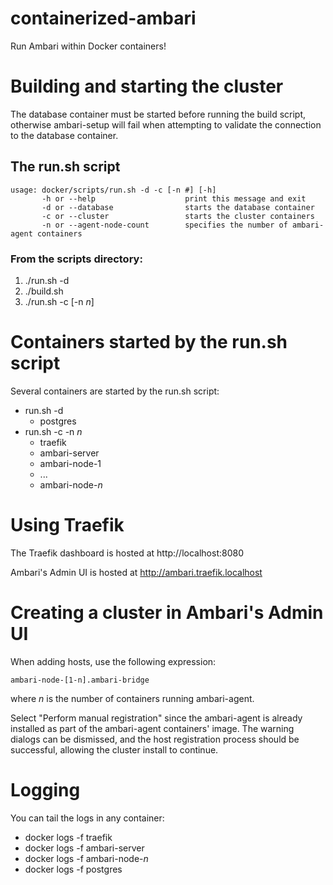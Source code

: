 # containerized-ambari
Run Ambari within Docker containers!

# Building and starting the cluster
The database container must be started before running the build script, otherwise ambari-setup will fail when attempting to validate the connection to the database container.

## The run.sh script
    usage: docker/scripts/run.sh -d -c [-n #] [-h]
           -h or --help                    print this message and exit
           -d or --database                starts the database container
           -c or --cluster                 starts the cluster containers
           -n or --agent-node-count        specifies the number of ambari-agent containers

### From the scripts directory:
1. ./run.sh -d
1. ./build.sh
1. ./run.sh -c [-n *n*]

# Containers started by the run.sh script
Several containers are started by the run.sh script:

- run.sh -d
  - postgres
- run.sh -c -n *n*
  - traefik
  - ambari-server
  - ambari-node-1
  - ...
  - ambari-node-*n*

# Using Traefik
The Traefik dashboard is hosted at http://localhost:8080

Ambari's Admin UI is hosted at http://ambari.traefik.localhost

# Creating a cluster in Ambari's Admin UI
When adding hosts, use the following expression:

`ambari-node-[1-n].ambari-bridge`

where *n* is the number of containers running ambari-agent.

Select "Perform manual registration" since the ambari-agent is already installed as part of the ambari-agent containers' image. The warning dialogs can be dismissed, and the host registration process should be successful, allowing the cluster install to continue.

# Logging
You can tail the logs in any container:
- docker logs -f traefik
- docker logs -f ambari-server
- docker logs -f ambari-node-*n*
- docker logs -f postgres
